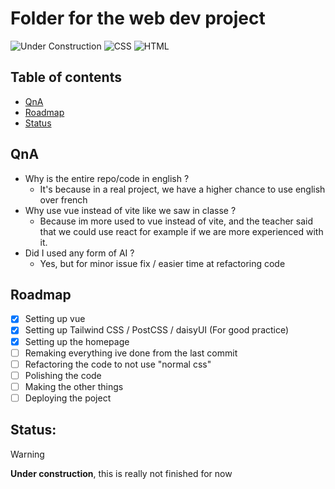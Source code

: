# Folder for the web dev project

![Under Construction](https://img.shields.io/badge/Under%20Construction-red?style=flat)
![CSS](https://img.shields.io/badge/CSS-1572B6?logo=css3&logoColor=fff)
![HTML](https://img.shields.io/badge/HTML-%23E34F26.svg?logo=html5&logoColor=white)

## Table of contents
- [QnA](#QnA)
- [Roadmap](#Roadmap)
- [Status](#Status)

## QnA
- Why is the entire repo/code in english ?
    - It's because in a real project, we have a higher chance to use english over french
- Why use vue instead of vite like we saw in classe ?
    - Because im more used to vue instead of vite, and the teacher said that we could use react for example if we are more experienced with it.
- Did I used any form of AI ?
    - Yes, but for minor issue fix / easier time at refactoring code

## Roadmap
- [x] Setting up vue
- [x] Setting up Tailwind CSS / PostCSS / daisyUI (For good practice)
- [x] Setting up the homepage
- [ ] Remaking everything ive done from the last commit
- [ ] Refactoring the code to not use "normal css"
- [ ] Polishing the code
- [ ] Making the other things
- [ ] Deploying the poject

## **Status:**
> [!Warning]
> **Under construction**, this is really not finished for now
